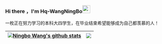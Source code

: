 ### Hi there ，I'm Hq-WangNingBo<a href="http://wangningbo.com"><img src="https://media.giphy.com/media/hvRJCLFzcasrR4ia7z/giphy.gif" width="25px"></a>
一枚正在努力学习的本科大四学生，在毕业结束希望能够成为自己都羡慕的人！

| <a href="https://github.com/anuraghazra/github-readme-stats"><img align="center" src="https://github-readme-stats.vercel.app/api?username=hqwangningbo&show_icons=true&theme=radical&hide_border=true" alt="Ningbo Wang's github stats" /></a> | <a href="https://github.com/anuraghazra/github-readme-stats"><img align="center" src="https://github-readme-stats.vercel.app/api/top-langs/?username=hqwangningbo&layout=compact&hide_border=true&text_color=9ffef6&bg_color=000000" /></a> |
| ------------------------------------------------------------ | ------------------------------------------------------------ |






